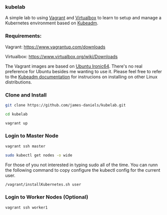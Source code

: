 ### kubelab

A simple lab to using [Vagrant](https://www.vagrantup.com/) and [Virtualbox](https://www.virtualbox.org/) to learn to setup and manage a Kubernetes environment based on [Kubeadm](https://kubernetes.io/docs/reference/setup-tools/kubeadm/kubeadm/).

### Requirements:
Vagrant: https://www.vagrantup.com/downloads

Virtualbox: https://www.virtualbox.org/wiki/Downloads

The Vagrant images are based on [Ubuntu Ironic64](https://app.vagrantup.com/ubuntu/boxes/bionic64). There's no real preference for Ubuntu besides me wanting to use it.  Please feel free to refer to the [Kubeadm documentation](https://kubernetes.io/docs/setup/production-environment/tools/kubeadm/install-kubeadm/#installing-kubeadm-kubelet-and-kubectl) for instrucions on installing on other Linux distributions.

### Clone and Install
```Bash
git clone https://github.com/james-daniels/kubelab.git

cd kubelab

vagrant up

```

### Login to Master Node
```Bash
vagrant ssh master

sudo kubectl get nodes -o wide
```

For those of you not interested in typing sudo all of the time. You can runn the following command to copy configure the kubectl config for the current user.

```Bash
/vagrant/installKubernetes.sh user
```

### Login to Worker Nodes (Optional)
```Bash
vagrant ssh worker1
```